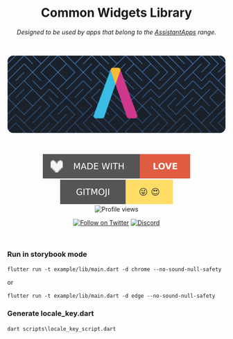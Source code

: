 <div align="center">
  
  # Common Widgets Library
  _Designed to be used by apps that belong to the [AssistantApps](https://assistantapps.com) range._
  
  <br />  
  
  ![header](https://github.com/AssistantApps/.github/blob/main/img/animatedBanner.svg?raw=true) 
  
  <br />
  
  ![madeWithLove](https://github.com/AssistantApps/.github/blob/main/badges/made-with-love.svg)
  ![gitmoji](https://github.com/AssistantApps/.github/blob/main/badges/gitmoji.svg?raw=true)<br />
  ![Profile views](https://komarev.com/ghpvc/?username=AssistantApps&color=green&style=for-the-badge)

  [![Follow on Twitter](https://img.shields.io/twitter/follow/AssistantApps?color=%231d9bf0&style=for-the-badge)][assistantAppsTwitter]
  [![Discord](https://img.shields.io/discord/625007826913198080?style=for-the-badge)][discord]
  
  <br /> 
</div>

### Run in storybook mode
```
flutter run -t example/lib/main.dart -d chrome --no-sound-null-safety
```
or
```
flutter run -t example/lib/main.dart -d edge --no-sound-null-safety
```

### Generate locale_key.dart
```
dart scripts\locale_key_script.dart
```

[assistantAppsTwitter]: https://twitter.com/AssistantApps?ref=AssistantAppsGithub
[discord]: https://assistantapps.com/discord?ref=AssistantAppsGithub
